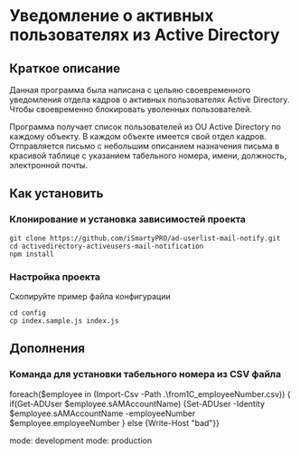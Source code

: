 # Уведомление о активных пользователях из Active Directory

## Краткое описание
Данная программа была написана с цельяю своевременного уведомления отдела кадров о активных пользователях Active Directory.
Чтобы своевременно блокировать уволенных пользователей.

Программа получает список пользователей из OU Active Directory по каждому объекту.
В каждом объекте имеется свой отдел кадров.
Отправляется письмо с небольшим описанием назначения письма в красивой таблице с указанием табельного номера, имени, должность, электронной почты.


## Как установить

### Клонирование и установка зависимостей проекта
```
git clone https://github.com/iSmartyPRO/ad-userlist-mail-notify.git
cd activedirectory-activeusers-mail-notification
npm install
```

### Настройка проекта
Скопируйте пример файла конфигурации
```
cd config
cp index.sample.js index.js
```



## Дополнения

### Команда для установки табельного номера из CSV файла
foreach($employee in (Import-Csv -Path .\from1C_employeeNumber.csv)) { if(Get-ADUser $employee.sAMAccountName) {Set-ADUser -Identity $employee.sAMAccountName -employeeNumber $employee.employeeNumber }  else {Write-Host "bad"}}


mode: development
mode: production